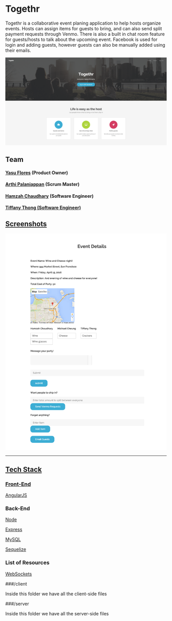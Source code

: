 # Togethr

Togethr is a collaborative event planing application to help hosts organize events. Hosts can assign items for guests to bring, and can also send split payment requests through Venmo. There is also a built in chat room feature for guests/hosts to talk about the upcoming event. Facebook is used for login and adding guests, however guests can also be manually added using their emails.

<img src = 'https://github.com/zestyepaulettes/Togethr/blob/master/Login.png'>

## Team

#### <a href='https://github.com/carlosyasu91'>Yasu Flores</a> (Product Owner)

#### <a href='https://github.com/aarti156'>Arthi Palaniappan</a> (Scrum Master)

#### <a href='https://github.com/hamzahc1'>Hamzah Chaudhary</a> (Software Engineer) 

#### <a href='https://github.com/tiffeli'>Tiffany Thong (Software Engineer)

## Screenshots

<img src = 'https://github.com/zestyepaulettes/Togethr/blob/master/New%20Event.png'>
<hr>

## Tech Stack

### Front-End

[AngularJS](https://angularjs.org/)

### Back-End

[Node](https://nodejs.org/)

[Express](http://expressjs.com/)

[MySQL](www.mysql)

[Sequelize](www.sequelizejs.com)

### List of Resources

[WebSockets](www.socket.io)


###/client

Inside this folder we have all the client-side files

###/server

Inside this folder we have all the server-side files


